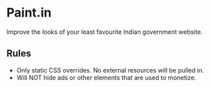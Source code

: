 Paint.in
=========

Improve the looks of your least favourite Indian government website.


Rules
-----
  - Only static CSS overrides. No external resources will be pulled in.
  - Will NOT hide ads or other elements that are used to monetize.